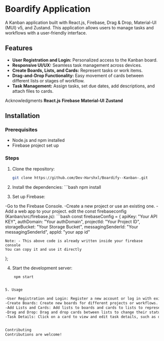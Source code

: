 # Boardify Application

A Kanban application built with React.js, Firebase, Drag & Drop, Material-UI (MUI) v5, and Zustand. This application allows users to manage tasks and workflows with a user-friendly interface.

## Features

- **User Registration and Login:** Personalized access to the Kanban board.
- **Responsive UI/UX:** Seamless task management across devices.
- **Create Boards, Lists, and Cards:** Represent tasks or work items.
- **Drag-and-Drop Functionality:** Easy movement of cards between different lists or stages of workflow.
- **Task Management:** Assign tasks, set due dates, add descriptions, and attach files to cards.

Acknowledgments
**React.js**
**Firebase**
**Material-UI**
**Zustand**


## Installation

### Prerequisites

- Node.js and npm installed
- Firebase project set up


### Steps

1. Clone the repository:
   ```bash
   git clone https://github.com/Dev-Harshxl/Boardify--Kanban-.git


2.   Install the dependencies:
    ```bash
    npm install

3. Set up Firebase:

-Go to the Firebase Console.
-Create a new project or use an existing one.
-Add a web app to your project.
 edit the const firebaseconfig (Kanban/src/firebase.js):
    ```bash
        const firebaseConfig = {
        apiKey: "Your API KEY",
        authDomain: "Your authDomain",
        projectId: "Your Project ID",
        storageBucket: "Your Storage Bucket",
        messagingSenderId: "Your messagingSenderId",
        appId: "your app id"

    Note: - This above code is already written inside your firebase console
    You can copy it and use it directly
};


4. Start the development server:

```bash
    npm start


5. Usage

-User Registration and Login: Register a new account or log in with existing credentials.
-Create Boards: Create new boards for different projects or workflows.
-Add Lists and Cards: Add lists to boards and cards to lists to represent tasks.
-Drag and Drop: Drag and drop cards between lists to change their status or workflow stage.
-Task Details: Click on a card to view and edit task details, such as description, due date, and attachments.


Contributing
Contributions are welcome! 
